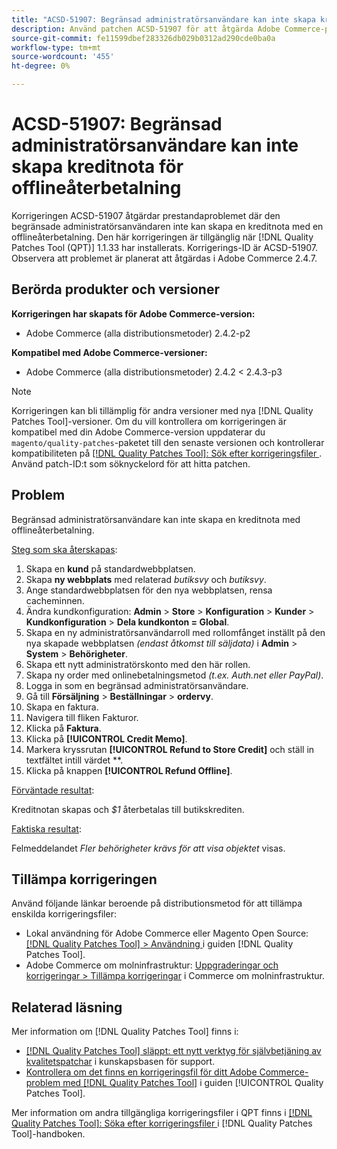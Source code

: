 ```yaml
---
title: "ACSD-51907: Begränsad administratörsanvändare kan inte skapa kreditnota för offlineåterbetalning"
description: Använd patchen ACSD-51907 för att åtgärda Adobe Commerce-problemet där den begränsade administratörsanvändaren inte kan skapa en kreditnota med en återbetalning offline.
source-git-commit: fe11599dbef283326db029b0312ad290cde0ba0a
workflow-type: tm+mt
source-wordcount: '455'
ht-degree: 0%

---
```


# ACSD-51907: Begränsad administratörsanvändare kan inte skapa kreditnota för offlineåterbetalning

Korrigeringen ACSD-51907 åtgärdar prestandaproblemet där den begränsade administratörsanvändaren inte kan skapa en kreditnota med en offlineåterbetalning. Den här korrigeringen är tillgänglig när [!DNL Quality Patches Tool (QPT)] 1.1.33 har installerats. Korrigerings-ID är ACSD-51907. Observera att problemet är planerat att åtgärdas i Adobe Commerce 2.4.7.

## Berörda produkter och versioner

**Korrigeringen har skapats för Adobe Commerce-version:**

* Adobe Commerce (alla distributionsmetoder) 2.4.2-p2

**Kompatibel med Adobe Commerce-versioner:**

* Adobe Commerce (alla distributionsmetoder) 2.4.2 &lt; 2.4.3-p3

>[!NOTE]
>
>Korrigeringen kan bli tillämplig för andra versioner med nya [!DNL Quality Patches Tool]-versioner. Om du vill kontrollera om korrigeringen är kompatibel med din Adobe Commerce-version uppdaterar du `magento/quality-patches`-paketet till den senaste versionen och kontrollerar kompatibiliteten på [[!DNL Quality Patches Tool]: Sök efter korrigeringsfiler ](https://experienceleague.adobe.com/tools/commerce-quality-patches/index.html?lang=sv-SE). Använd patch-ID:t som söknyckelord för att hitta patchen.

## Problem

Begränsad administratörsanvändare kan inte skapa en kreditnota med offlineåterbetalning.

<u>Steg som ska återskapas</u>:

1. Skapa en **kund** på standardwebbplatsen.
1. Skapa **ny webbplats** med relaterad *butiksvy* och *butiksvy*.
1. Ange standardwebbplatsen för den nya webbplatsen, rensa cacheminnen.
1. Ändra kundkonfiguration: **Admin** > **Store** > **Konfiguration** > **Kunder** > **Kundkonfiguration** > **Dela kundkonton = Global**.
1. Skapa en ny administratörsanvändarroll med rollomfånget inställt på den nya skapade webbplatsen *(endast åtkomst till säljdata)* i **Admin** > **System** > **Behörigheter**.
1. Skapa ett nytt administratörskonto med den här rollen.
1. Skapa ny order med onlinebetalningsmetod *(t.ex. Auth.net eller PayPal)*.
1. Logga in som en begränsad administratörsanvändare.
1. Gå till **Försäljning** > **Beställningar** > **ordervy**.
1. Skapa en faktura.
1. Navigera till fliken Fakturor.
1. Klicka på **Faktura**.
1. Klicka på **[!UICONTROL Credit Memo]**.
1. Markera kryssrutan **[!UICONTROL Refund to Store Credit]** och ställ in textfältet intill värdet **.
1. Klicka på knappen **[!UICONTROL Refund Offline]**.

<u>Förväntade resultat</u>:

Kreditnotan skapas och *$1* återbetalas till butikskrediten.

<u>Faktiska resultat</u>:

Felmeddelandet *Fler behörigheter krävs för att visa objektet* visas.

## Tillämpa korrigeringen

Använd följande länkar beroende på distributionsmetod för att tillämpa enskilda korrigeringsfiler:

* Lokal användning för Adobe Commerce eller Magento Open Source: [[!DNL Quality Patches Tool] > Användning ](/help/tools/quality-patches-tool/usage.md) i guiden [!DNL Quality Patches Tool].
* Adobe Commerce om molninfrastruktur: [Uppgraderingar och korrigeringar > Tillämpa korrigeringar](https://experienceleague.adobe.com/docs/commerce-cloud-service/user-guide/develop/upgrade/apply-patches.html?lang=sv-SE) i Commerce om molninfrastruktur.

## Relaterad läsning

Mer information om [!DNL Quality Patches Tool] finns i:

* [[!DNL Quality Patches Tool] släppt: ett nytt verktyg för självbetjäning av kvalitetspatchar](https://experienceleague.adobe.com/sv/docs/commerce-knowledge-base/kb/announcements/commerce-announcements/magento-quality-patches-released-new-tool-to-self-serve-quality-patches) i kunskapsbasen för support.
* [Kontrollera om det finns en korrigeringsfil för ditt Adobe Commerce-problem med  [!DNL Quality Patches Tool]](/help/tools/quality-patches-tool/patches-available-in-qpt/check-patch-for-magento-issue-with-magento-quality-patches.md) i guiden [!UICONTROL Quality Patches Tool].


Mer information om andra tillgängliga korrigeringsfiler i QPT finns i [[!DNL Quality Patches Tool]: Söka efter korrigeringsfiler ](https://experienceleague.adobe.com/tools/commerce-quality-patches/index.html?lang=sv-SE) i [!DNL Quality Patches Tool]-handboken.
